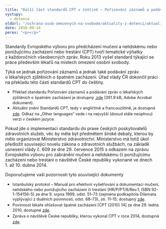 ```yaml
---
title: "Další část standardů CPT v češtině – Pořizování záznamů a podávání zpráv o lékařských zjištěních o špatném zacházení"
vystupy:
  - detence
oldUrl: "/ochrana-osob-omezenych-na-svobode/aktuality-z-detenci/aktuality-z-detenci-2016/dalsi-cast-standardu-cpt-v-cestine-porizovani-zaznamu-a-podavani-zprav-o-leka/"
date: 2016-09-14
perex: "<p></p>"
---
```


<!-- imported from the old website -->

<p>Standardy Evropského výboru pro předcházení mučení a nelidskému nebo ponižujícímu zacházení nebo trestání (CPT) tvoří tematické výňatky z každoročních všeobecných zpráv. Roku 2013 vyšel standard týkající se práce především lékařů na místech omez<a name="_GoBack"></a>ení osobní svobody. </p> <p>Týká se jednak pořizování záznamů a jednak také podávání zpráv o lékařských zjištěních o špatném zacházení. Úřad vlády ČR dokončil práci na překladu této části standardů CPT do češtiny.</p><ul><li><span style="line-height: 17.92px; font-size: 12.8px;">Překlad standardu Pořizování záznamů a podávání zpráv o lékařských zjištěních o špatném zacházení je dostupný <a title="Otevření do nového okna" href="/uploads-import/ochrana_osob/2016/CPT_Porizovani-zaznamu.pdf" target="_blank"> zde</a> (391.9 kB, Adobe Acrobat dokument).</span></li><li><span style="line-height: 17.92px; font-size: 12.8px;">Aktuální znění Standardů CPT, tedy v angličtině a francouzštině, je dostupné </span><a href="http://www.cpt.coe.int/en/docsstandards.htm" target="_blank" style="line-height: 17.92px; font-size: 12.8px;">zde</a><span style="line-height: 17.92px; font-size: 12.8px;">. Odkaz na „Other languages“ vede i na nejvyšší (dosud stále neúplnou) verzi v českém jazyce.</span></li></ul> <p>Pokud jde o implementaci standardu do praxe českých poskytovatelů zdravotních služeb, věc by měla být předmětem široké debaty, kterou by mělo organizovat Ministerstvo zdravotnictví. Ministerstvo má totiž úkol předložit související novelu zákona o zdravotních službách, na základě usnesení vlády č. 609 ze dne 29. července 2015 s odkazem na zprávu Evropského výboru pro zabránění mučení a nelidskému či ponižujícímu zacházení nebo trestání o návštěvě České republiky vykonané ve dnech 1. až 10. dubna 2014.</p> <p>Doporučujeme vaší pozornosti tyto související dokumenty</p><ul><li><span style="line-height: 17.92px; font-size: 12.8px;">Istanbulský protokol – Manuál pro efektivní vyšetřování a dokumentaci mučení, nelidského nebo ponižujícího zacházení či trestání (HR/P/PT/8/Rev.1; ISBN 92-1-154156-5) ze dne 9. srpna 1999, odst. 51–73 (zejména podkapitola Dilemata vyplývající z duálních povinností, odst. 68–73), str. 11–15; dostupný </span><a href="http://www.ohchr.org/Documents/Publications/training8Rev1en.pdf" target="_blank" style="line-height: 17.92px; font-size: 12.8px;">zde</a><span style="line-height: 17.92px; font-size: 12.8px;">.</span></li><li><span style="line-height: 17.92px; font-size: 12.8px;">Povinnost lékaře ohlašovat špatné zacházení [CPT (2010) 14] ze dne 29. ledna 2010, dostupné </span><a href="http://www.cpt.coe.int/en/working-documents/CPT-2010-14-eng.pdf" target="_blank" style="line-height: 17.92px; font-size: 12.8px;">zde</a><span style="line-height: 17.92px; font-size: 12.8px;">.</span></li><li><span style="line-height: 17.92px; font-size: 12.8px;">Zpráva o návštěvě České republiky, kterou vykonal CPT v roce 2014, dostupná </span><a href="http://www.cpt.coe.int/en/states/cze.htm" target="_blank" style="line-height: 17.92px; font-size: 12.8px;">zde</a><span style="line-height: 17.92px; font-size: 12.8px;">.</span></li></ul><p></p><p></p>
